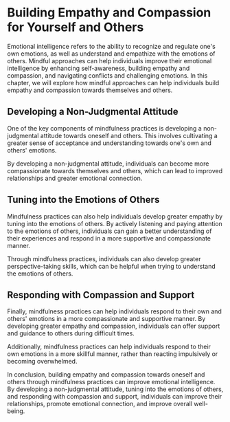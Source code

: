 Building Empathy and Compassion for Yourself and Others
============================================================================================================================

Emotional intelligence refers to the ability to recognize and regulate one's own emotions, as well as understand and empathize with the emotions of others. Mindful approaches can help individuals improve their emotional intelligence by enhancing self-awareness, building empathy and compassion, and navigating conflicts and challenging emotions. In this chapter, we will explore how mindful approaches can help individuals build empathy and compassion towards themselves and others.

Developing a Non-Judgmental Attitude
------------------------------------

One of the key components of mindfulness practices is developing a non-judgmental attitude towards oneself and others. This involves cultivating a greater sense of acceptance and understanding towards one's own and others' emotions.

By developing a non-judgmental attitude, individuals can become more compassionate towards themselves and others, which can lead to improved relationships and greater emotional connection.

Tuning into the Emotions of Others
----------------------------------

Mindfulness practices can also help individuals develop greater empathy by tuning into the emotions of others. By actively listening and paying attention to the emotions of others, individuals can gain a better understanding of their experiences and respond in a more supportive and compassionate manner.

Through mindfulness practices, individuals can also develop greater perspective-taking skills, which can be helpful when trying to understand the emotions of others.

Responding with Compassion and Support
--------------------------------------

Finally, mindfulness practices can help individuals respond to their own and others' emotions in a more compassionate and supportive manner. By developing greater empathy and compassion, individuals can offer support and guidance to others during difficult times.

Additionally, mindfulness practices can help individuals respond to their own emotions in a more skillful manner, rather than reacting impulsively or becoming overwhelmed.

In conclusion, building empathy and compassion towards oneself and others through mindfulness practices can improve emotional intelligence. By developing a non-judgmental attitude, tuning into the emotions of others, and responding with compassion and support, individuals can improve their relationships, promote emotional connection, and improve overall well-being.
